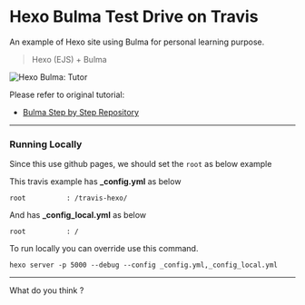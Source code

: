 # Hexo Bulma Test Drive on Travis

An example of Hexo site using Bulma
for personal learning purpose.

> Hexo (EJS) + Bulma

![Hexo Bulma: Tutor][hexo-bulma-preview]

Please refer to original tutorial:

* [Bulma Step by Step Repository][tutorial-bulma]

-- -- --

### Running Locally

Since this use github pages, we should set the `root` as below example

This travis example has **_config.yml** as below

```
root          : /travis-hexo/
```

And has **_config_local.yml** as below

```
root          : /
```

To run locally you can override use this command.

```
hexo server -p 5000 --debug --config _config.yml,_config_local.yml
```

-- -- --

What do you think ?

[tutorial-bulma]:    https://gitlab.com/epsi-rns/tutor-html-bulma/
[hexo-bulma-preview]:   https://gitlab.com/epsi-rns/tutor-hexo-bulma/raw/master/preview/hexo-bulma-preview.png
